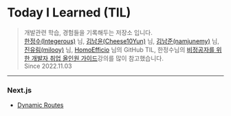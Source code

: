 # Today I Learned (TIL)
>개발관련 학습, 경험들을 기록해두는 저장소 입니다.  
>[한정수(Integerous)](https://github.com/Integerous/TIL) 님, [김남윤(Cheese10Yun)](https://github.com/cheese10yun/TIL) 님, [김남준(namjunemy)](https://github.com/namjunemy/TIL) 님, [진유림(milooy)](http://milooy.github.io/TIL/) 님, [HomoEfficio](https://github.com/HomoEfficio/dev-tips) 님의 GitHub TIL, 한정수님의 [비정공자를 위한 개발자 취업 올인원 가이드](https://www.inflearn.com/course/%EA%B0%9C%EB%B0%9C%EC%9E%90-%EC%B7%A8%EC%97%85-%ED%86%B5%ED%95%A9%ED%8E%B8)강의를 많이 참고했습니다.  
>Since 2022.11.03

---
### Next.js
- [Dynamic Routes](https://github.com/ChoJinmok/TIL/blob/master/Next.js/DynamicRoutes.md)